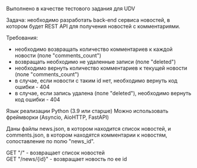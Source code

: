 Выполнено в качестве тестового задания для UDV

Задача: необходимо разработать back-end сервиса новостей, в котором будет REST API  для получения новостей с комментариями.  

Требования:
* необходимо возвращать количество комментариев к каждой новости (поле "comments_count")
* возвращать необходимо не удаленные записи (поле "deleted")
* необходимо вернуть количество комментариев к текущей новости (поле "comments_count")
* в случае, если новости с таким id нет, необходимо вернуть код ошибки - 404
* в случае, если запись удалена (поле "deleted"), необходимо вернуть код ошибки - 404

Язык реализации Python (3.9 или старше)
Можно использовать фреймворки (Asyncio, AioHTTP, FastAPI)

Даны файлы news.json, в котором находится список новостей, и comments.json, в котором находятся комментарии к новостям, сопоставление по полю "news_id".  

GET "/" - возвращает список новостей  
GET "/news/{id}" - возвращает новость по ее id
